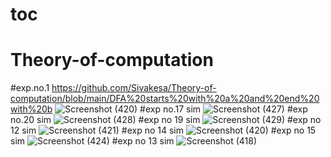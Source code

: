 # toc
# Theory-of-computation
#exp.no.1
https://github.com/Sivakesa/Theory-of-computation/blob/main/DFA%20starts%20with%20a%20and%20end%20with%20b
![Screenshot (420)](https://user-images.githubusercontent.com/112737435/215234887-602013c2-0998-4536-9f48-4dba95f82021.png)
#exp no.17 sim
![Screenshot (427)](https://user-images.githubusercontent.com/112737435/215332329-9d088f36-8c36-4922-b607-234bf030e253.png)
#exp no.20 sim
![Screenshot (428)](https://user-images.githubusercontent.com/112737435/215332299-6ff5e20b-44a0-4844-939e-a793b26f295a.png)
#exp no 19 sim
![Screenshot (429)](https://user-images.githubusercontent.com/112737435/215338113-0c05b9e3-bbd6-4712-815c-f7d73ceb499e.png)
#exp no 12 sim
![Screenshot (421)](https://user-images.githubusercontent.com/112737435/215370490-5727bb6f-d31a-42ac-b7b0-bcccf398be23.png)
#exp no 14 sim
![Screenshot (420)](https://user-images.githubusercontent.com/112737435/215370550-52e176e1-fbcf-46c5-8d70-f988013e2d17.png)
#exp no 15 sim
![Screenshot (424)](https://user-images.githubusercontent.com/112737435/215370582-a6504183-dae6-4c42-84d0-775cc66e6252.png)
#exp no 13 sim
![Screenshot (418)](https://user-images.githubusercontent.com/112737435/215370813-810cdc85-143f-426f-b12d-aa0332c44dce.png)
